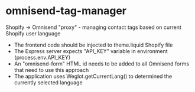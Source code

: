 # omnisend-tag-manager
Shopify -> Omnisend "proxy" - managing contact tags based on current Shopify user language

- The frontend code should be injected to theme.liquid Shopify file
- The Express server expects "API_KEY" variable in environment (process.env.API_KEY)
- An "omnisend-form" HTML id needs to be added to all Omnisend forms that need to use this approach
- The application uses Weglot.getCurrentLang() to determined the currently selected language
